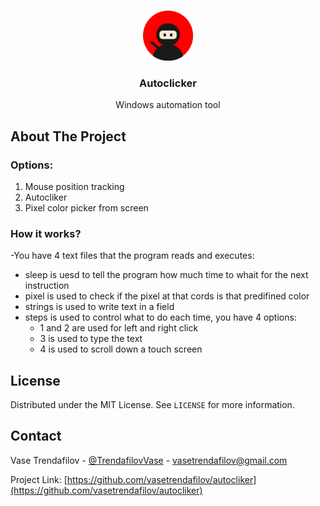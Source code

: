 <!-- PROJECT LOGO -->
<br />
<p align="center">
  <a href=https://github.com/vasetrendafilov/autocliker>
    <img src="images/logo.png" alt="Logo" width="80" height="80">
  </a>

  <h3 align="center">Autoclicker</h3>

  <p align="center">
    Windows automation tool
  </p>
</p>

<!-- ABOUT THE PROJECT -->
## About The Project

### Options:

1. Mouse position tracking 
2. Autocliker
3. Pixel color picker from screen

### How it works?
-You have 4 text files that the program reads and executes:

- sleep is uesd to tell the program how much time to whait for the next instruction 
- pixel is used to check if the pixel at that cords is that predifined color
- strings is used to write text in a field 
- steps is used to control what to do each time, you have 4 options:
	* 1 and 2 are used for left and right click 
	* 3 is used to type the text 
	* 4 is used to scroll down a touch screen


<!-- LICENSE -->
## License

Distributed under the MIT License. See `LICENSE` for more information.

<!-- CONTACT -->
## Contact

Vase Trendafilov - [@TrendafilovVase](https://twitter.com/TrendafilovVase) - vasetrendafilov@gmail.com

Project Link: [https://github.com/vasetrendafilov/autocliker](https://github.com/vasetrendafilov/autocliker)
